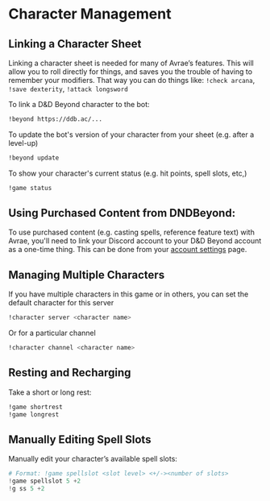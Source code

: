 # Character Management

## Linking a Character Sheet
Linking a character sheet is needed for many of Avrae’s features. This will allow you to roll directly for things, and saves you the trouble of having to remember your modifiers. That way you can do things like: `!check arcana`, `!save dexterity`, `!attack longsword`

To link a D&D Beyond character to the bot:

```sh
!beyond https://ddb.ac/...
```

To update the bot's version of your character from your sheet (e.g. after a level-up)
```sh
!beyond update
```

To show your character's current status (e.g. hit points, spell slots, etc,)
```sh
!game status
```

## Using Purchased Content from DNDBeyond:
To use purchased content (e.g. casting spells, reference feature text) with Avrae, you'll need to link your Discord account to your D&D Beyond account as a one-time thing. This can be done from your [account settings](https://www.dndbeyond.com/account) page.

## Managing Multiple Characters
If you have multiple characters in this game or in others, you can set the default character for this server

```sh
!character server <character name>
```

Or for a particular channel

```sh
!character channel <character name>
```

## Resting and Recharging
Take a short or long rest:
```sh
!game shortrest
!game longrest
```

## Manually Editing Spell Slots
Manually edit your character’s available spell slots:
```powershell
# Format: !game spellslot <slot level> <+/-><number of slots>
!game spellslot 5 +2
!g ss 5 +2
```

